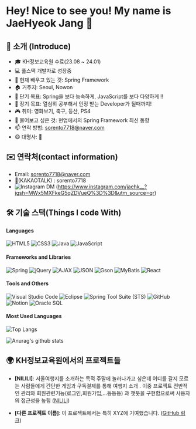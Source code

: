 # Hey! Nice to see you! My name is JaeHyeok Jang 👋
## 🙌 소개 (Introduce)
- 🎓 KH정보교육원 수료(23.08 ~ 24.01)
- 💻 풀스택 개발자로 성장중 
- 🌱 현재 배우고 있는 것: Spring Framework
- 🏠 거주지: Seoul, Nowon
- 🎯 단기 목표: Spring을 보다 능숙하게, JavaScript를 보다 다양하게 !! 
- 🌟 장기 목표: 열심히 공부해서 인정 받는 Developer가 될때까지!
- 🎮 취미: 영화보기, 축구, 등산, PS4
- 💬 물어보고 싶은 것: 현업에서의 Spring Framework 최신 동향
- 📫 연락 방법: sorento7718@naver.com
- 😄 대명사: 👨
  


## ✉️ 연락처(contact information)
- Email: sorento7718@naver.com
- 💬(KAKAOTALK) : sorento7718
- ![Instagram DM](https://img.shields.io/badge/Instagram-DM-blue?style=flat&logo=instagram&logoColor=white) (https://www.instagram.com/jaehk__?igsh=MWx5MXFkeG5qZDVueQ%3D%3D&utm_source=qr)
  
## 🛠 기술 스택(Things I code With)

#### Languages
![HTML5](https://img.shields.io/badge/-HTML5-%23E34F26?style=flat&logo=html5&logoColor=white)
![CSS3](https://img.shields.io/badge/-CSS3-%231572B6?style=flat&logo=css3&logoColor=white)
![Java](https://img.shields.io/badge/-Java-%23ED8B00?style=flat&logo=java&logoColor=white)
![JavaScript](https://img.shields.io/badge/-JavaScript-%23F7DF1E?style=flat&logo=javascript&logoColor=black)

#### Frameworks and Libraries
![Spring](https://img.shields.io/badge/-Spring-%236DB33F?style=flat&logo=spring&logoColor=white)
![jQuery](https://img.shields.io/badge/-jQuery-%230769AD?style=flat&logo=jquery&logoColor=white)
![AJAX](https://img.shields.io/badge/-AJAX-%23404D59?style=flat)
![JSON](https://img.shields.io/badge/-JSON-%23000000?style=flat&logo=json&logoColor=white)
![Gson](https://img.shields.io/badge/-Gson-%23758A93?style=flat)
![MyBatis](https://img.shields.io/badge/-MyBatis-%23E34F26?style=flat)
![React](https://img.shields.io/badge/-React-%2361DAFB?style=flat&logo=react&logoColor=black)

#### Tools and Others
![Visual Studio Code](https://img.shields.io/badge/-VS%20Code-%23007ACC?style=flat&logo=visual-studio-code&logoColor=white)
![Eclipse](https://img.shields.io/badge/-Eclipse-%232C2255?style=flat&logo=eclipse-ide&logoColor=white)
![Spring Tool Suite (STS)](https://img.shields.io/badge/-Spring%20Tool%20Suite-%236DB33F?style=flat&logo=spring&logoColor=white)
![GitHub](https://img.shields.io/badge/-GitHub-%23181717?style=flat&logo=github&logoColor=white)
![Notion](https://img.shields.io/badge/-Notion-%23000000?style=flat&logo=notion&logoColor=white)
![Oracle SQL](https://img.shields.io/badge/-Oracle%20SQL-%23F80000?style=flat&logo=oracle&logoColor=white)

#### Most Used Languages
![Top Langs](https://github-readme-stats.vercel.app/api/top-langs/?username=JaeHyeok718&layout=compact&theme=tokyonight)

![Anurag's github stats](https://github-readme-stats.vercel.app/api?username=JaeHyeok718&show_icons=true&theme=tokyonight)





## 🌍 KH정보교육원에서의 프로젝트들

- **[NILILI]**: 서울여행지를 소개하는 목적
주말에 놀러나가고 싶은데 어디를 갈지 모르는 사람들에게
간단한 게임과 구독결제를 통해 여행지 소개 .
이중 프로젝트 전반적인 관리와 회원관련기능(로그인,회원가입,...등등등)
과 챗봇을 구현함으로써 사용자의 접근성을 높힘
 ([NILILI](https://github.com/JaeHyeok718/SemiProject))

- **[다른 프로젝트 이름]**: 이 프로젝트에서는 특히 XYZ에 기여했습니다. ([GitHub 링크](https://github.com/username/other-project))
